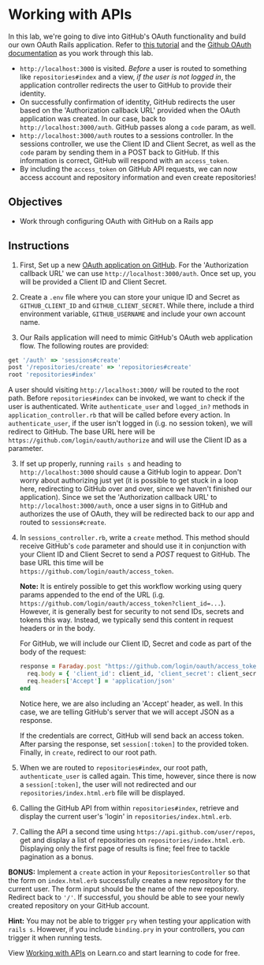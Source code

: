 # Working with APIs

In this lab, we're going to dive into GitHub's OAuth functionality and build our
own OAuth Rails application. Refer to [this tutorial][tutorial] and the [Github OAuth documentation][oauthdoc] as you work through this lab.

- `http://localhost:3000` is visited. _Before_ a user is routed to something like
  `repositories#index` and a view, _if the user is not logged in_, the application
  controller redirects the user to GitHub to provide their identity.
- On successfully confirmation of identity, GitHub redirects the user based on the
  'Authorization callback URL' provided when the OAuth application was created. In
  our case, back to `http://localhost:3000/auth`. GitHub passes along a `code`
  param, as well.
- `http://localhost:3000/auth` routes to a sessions controller. In the sessions
  controller, we use the Client ID and Client Secret, as well as the `code` param
  by sending them in a POST back to GitHub. If this information is correct, GitHub
  will respond with an `access_token`.
- By including the `access_token` on GitHub API requests, we can now access
  account and repository information and even create repositories!

## Objectives

- Work through configuring OAuth with GitHub on a Rails app

## Instructions

1.  First, Set up a new [OAuth application on GitHub][newoauth]. For the
    'Authorization callback URL' we can use `http://localhost:3000/auth`.
    Once set up, you will be provided a Client ID and Client Secret.

2.  Create a `.env` file where you can store your unique ID and Secret as
    `GITHUB_CLIENT_ID` and `GITHUB_CLIENT_SECRET`. While there, include a third
    environment variable, `GITHUB_USERNAME` and include your own account name.

3.  Our Rails application will need to mimic GitHub's OAuth web application flow.
    The following routes are provided:

```ruby
get '/auth' => 'sessions#create'
post '/repositories/create' => 'repositories#create'
root 'repositories#index'
```

A user should visiting `http://localhost:3000/` will be routed to the root path.
Before `repositories#index` can be invoked, we want to check if the user is
authenticated. Write `authenticate_user` and `logged_in?` methods in
`application_controller.rb` that will be called before every action. In
`authenticate_user`, if the user isn't logged in (i.g. no session token), we
will redirect to GitHub. The base URL here will be
`https://github.com/login/oauth/authorize` and will use the Client ID as a
parameter.

3.  If set up properly, running `rails s` and heading to `http://localhost:3000`
    should cause a GitHub login to appear. Don't worry about authorizing just yet
    (it is possible to get stuck in a loop here, redirecting to GitHub over and
    over, since we haven't finished our application). Since we set the
    'Authorization callback URL' to `http://localhost:3000/auth`, once a user signs
    in to GitHub and authorizes the use of OAuth, they will be redirected back to
    our app and routed to `sessions#create`.

4.  In `sessions_controller.rb`, write a `create` method. This method should
    receive GitHub's `code` parameter and should use it in conjunction with your
    Client ID and Client Secret to send a _POST_ request to GitHub. The base URL
    this time will be `https://github.com/login/oauth/access_token`.

    **Note:** It is entirely possible to get this workflow working using query
    params appended to the end of the URL (i.g.
    `https://github.com/login/oauth/access_token?client_id=...`). However, it is
    generally best for security to not send IDs, secrets and tokens this way.
    Instead, we typically send this content in request headers or in the body.

    For GitHub, we will include our Client ID, Secret and code as
    part of the body of the request:

    ```ruby
    response = Faraday.post "https://github.com/login/oauth/access_token" do |req|
      req.body = { 'client_id': client_id, 'client_secret': client_secret, 'code': code }
      req.headers['Accept'] = 'application/json'
    end
    ```

    Notice here, we are also including an 'Accept' header, as well. In this
    case, we are telling GitHub's server that we will accept JSON as a response.

    If the credentials are correct, GitHub will send back an access token. After
    parsing the response, set `session[:token]` to the provided token. Finally,
    in `create`, redirect to our root path.

5.  When we are routed to `repositories#index`, our root path,
    `authenticate_user` is called again. This time, however, since there is now a
    `session[:token]`, the user will not redirected and our
    `repositories/index.html.erb` file will be displayed.

6.  Calling the GitHub API from within `repositories#index`, retrieve and display
    the current user's 'login' in `repositories/index.html.erb`.

7.  Calling the API a second time using `https://api.github.com/user/repos`, get
    and display a list of repositories on `repositories/index.html.erb`. Displaying
    only the first page of results is fine; feel free to tackle pagination as a
    bonus.

**BONUS:** Implement a `create` action in your `RepositoriesController` so that the form on
`index.html.erb` successfully creates a new repository for the current user. The
form input should be the name of the new repository. Redirect back to `'/'`. If
successful, you should be able to see your newly created repository on your
GitHub account.

**Hint:** You may not be able to trigger `pry` when testing your application with `rails s`. However, if you include `binding.pry` in your controllers, you _can_
trigger it when running tests.

<p data-visibility='hidden'>View <a href='https://learn.co/lessons/rails-github-api' title='Working with APIs'>Working with APIs</a> on Learn.co and start learning to code for free.</p>

[tutorial]: https://github.com/learn-co-curriculum/web-auth-readme
[newoauth]: https://github.com/settings/applications/new
[oauthdoc]: https://developer.github.com/apps/building-oauth-apps/authorizing-oauth-apps/

